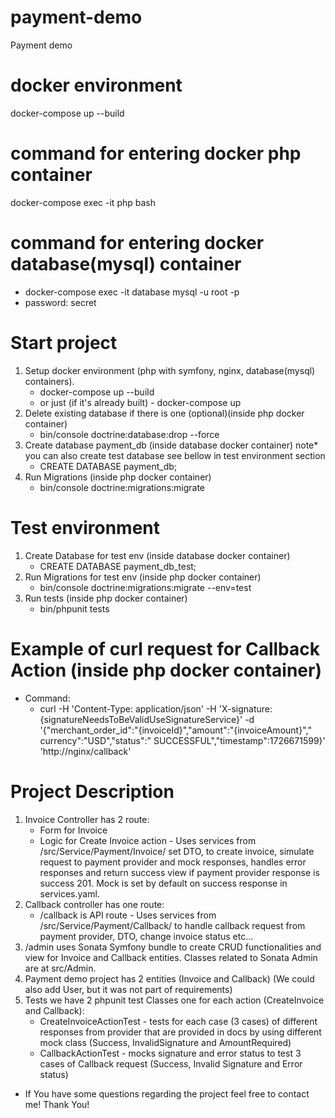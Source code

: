 # payment-demo

Payment demo

# docker environment

docker-compose up --build

# command for entering docker php container

docker-compose exec -it php bash

# command for entering docker database(mysql) container

- docker-compose exec -it database mysql -u root -p
- password: secret

# Start project

1. Setup docker environment (php with symfony, nginx, database(mysql) containers).
    - docker-compose up --build
    - or just (if it's already built) - docker-compose up
2. Delete existing database if there is one (optional)(inside php docker container)
    - bin/console doctrine:database:drop --force
3. Create database payment_db (inside database docker container)
   note* you can also create test database see bellow in test environment section
    - CREATE DATABASE payment_db;
4. Run Migrations (inside php docker container)
    - bin/console doctrine:migrations:migrate

# Test environment

1. Create Database for test env (inside database docker container)
    - CREATE DATABASE payment_db_test;
2. Run Migrations for test env (inside php docker container)
    - bin/console doctrine:migrations:migrate --env=test
3. Run tests (inside php docker container)
    - bin/phpunit tests

# Example of curl request for Callback Action (inside php docker container)

- Command:
    * curl -H 'Content-Type: application/json' -H  'X-signature:
      {signatureNeedsToBeValidUseSignatureService}' -d '{"merchant_order_id":"{invoiceId}","amount":"{invoiceAmount}","
      currency":"USD","status":"
      SUCCESSFUL","timestamp":1726671599}' 'http://nginx/callback'

# Project Description

1. Invoice Controller has 2 route:
    - Form for Invoice
    - Logic for Create Invoice action - Uses services from /src/Service/Payment/Invoice/ set DTO, to create invoice,
      simulate
      request to payment provider and mock responses, handles error responses and return success view if payment
      provider response is success 201. Mock is set by default on success response in services.yaml.
2. Callback controller has one route:
    - /callback is API route - Uses services from /src/Service/Payment/Callback/ to handle callback request from
      payment provider, DTO, change invoice status etc...
3. /admin uses Sonata Symfony bundle to create CRUD functionalities and view for Invoice and Callback entities.
   Classes related to Sonata Admin are at src/Admin.
4. Payment demo project has 2 entities (Invoice and Callback) (We could also add User, but it was not part of
   requirements)
5. Tests we have 2 phpunit test Classes one for each action (CreateInvoice and Callback):
    - CreateInvoiceActionTest - tests for each case (3 cases) of different responses from provider that are provided in
      docs by using different mock class (Success, InvalidSignature and AmountRequired)
    - CallbackActionTest - mocks signature and error status to test 3 cases of Callback request (Success, Invalid
      Signature and Error status)

* If You have some questions regarding the project feel free to contact me! Thank You!
